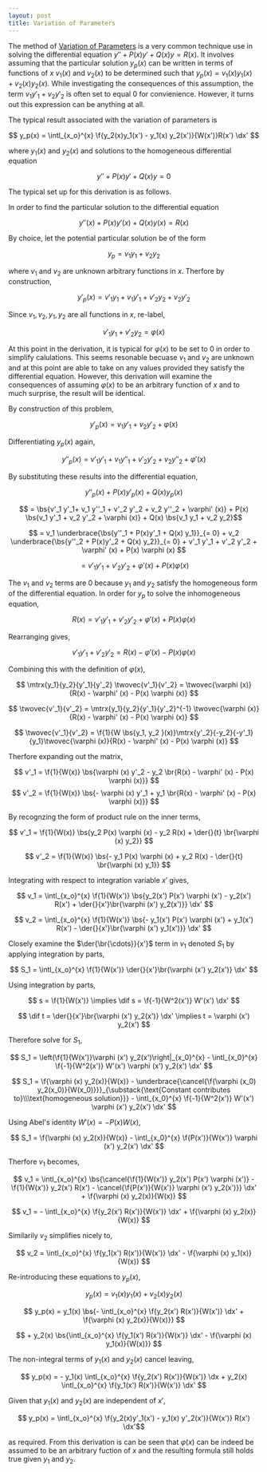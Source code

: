 ```yaml
---
layout: post
title: Variation of Parameters
---
```


The method of [Variation of Parameters](http://mathworld.wolfram.com/VariationofParameters.html) is a very common technique use in solving the differential equation $y'' + P(x)y' + Q(x)y = R(x)$. It involves assuming that the particular solution $y_p(x)$ can be written in terms of functions of $x$ $v_1(x)$ and $v_2(x)$ to be determined such that $y_p(x) = v_1(x)y_1(x) + v_2(x)y_2(x)$. While investigating the consequences of this assumption, the term $v_1 y'_1 + v_2 y'_2$ is often set to equal $0$ for convienience. However, it turns out this expression can be anything at all.

<!--more-->

The typical result associated with the variation of parameters is

$$ y_p(x) = \intl_{x_o}^{x} \f{y_2(x)y_1(x') - y_1(x) y_2(x')}{W(x')}R(x') \dx' $$

where $y_1(x)$ and $y_2(x)$ and solutions to the homogeneous differential equation

$$ y'' + P(x)y' + Q(x)y = 0 $$

The typical set up for this derivation is as follows.

In order to find the particular solution to the differential equation

$$ y''(x) + P(x) y'(x) + Q(x) y(x) = R(x) $$

By choice, let the potential particular solution be of the form

$$ y_p = v_1 y_1 + v_2 y_2 $$

where $v_1$ and $v_2$ are unknown arbitrary functions in $x$. Therfore by construction,

$$ y'_p(x) = v'_1 y_1 + v_1 y'_1 + v'_2 y_2 + v_2 y'_2 $$

Since $v_1, v_2, y_1, y_2$ are all functions in $x$, re-label,

$$ v'_1 y_1 + v'_2 y_2 = \varphi (x) $$

At this point in the derivation, it is typical for $\varphi(x)$ to be set to $0$ in order to simplify calulations. This seems resonable becuase $v_1$ and $v_2$ are unknown and at this point are able to take on any values provided they satisfy the differential equation. However, this derivation will examine the consequences of assuming $\varphi(x)$ to be an arbitrary function of $x$ and to much surprise, the result will be identical.

By construction of this problem,

$$ y'_p(x) = v_1 y'_1 + v_2 y'_2 + \varphi (x) $$

Differentiating $y_p(x)$ again,

$$ y''_p(x) = v'_1 y'_1+ v_1 y''_1 + v'_2 y'_2 + v_2 y''_2 + \varphi' (x) $$

By substituting these results into the differential equation,

$$ y''_p(x) + P(x) y'_p(x) + Q(x) y_p(x) $$

$$ = \bs{v'_1 y'_1+ v_1 y''_1 + v'_2 y'_2 + v_2 y''_2 + \varphi' (x)} + P(x) \bs{v_1 y'_1 + v_2 y'_2 + \varphi (x)} + Q(x) \bs{v_1 y_1 + v_2 y_2}$$

$$ = v_1 \underbrace{\bs{y''_1 + P(x)y'_1 + Q(x) y_1}}_{= 0} + v_2 \underbrace{\bs{y''_2 + P(x)y'_2 + Q(x) y_2}}_{= 0} + v'_1 y'_1 + v'_2 y'_2 + \varphi' (x) + P(x) \varphi (x) $$

$$ = v'_1 y'_1 + v'_2 y'_2 + \varphi' (x) + P(x) \varphi (x) $$

The $v_1$ and $v_2$ terms are $0$ because $y_1$ and $y_2$ satisfy the homogeneous form of the differential equation. In order for $y_p$ to solve the inhomogeneous equation,

$$ R(x) = v'_1 y'_1 + v'_2 y'_2 + \varphi' (x) + P(x) \varphi (x) $$

Rearranging gives, 

$$ v'_1 y'_1 + v'_2 y'_2 = R(x) - \varphi' (x) - P(x) \varphi (x) $$

Combining this with the definition of $\varphi (x)$,

$$ \mtrx{y_1}{y_2}{y'_1}{y'_2} \twovec{v'_1}{v'_2} = \twovec{\varphi (x)}{R(x) - \varphi' (x) - P(x) \varphi (x)} $$

$$ \twovec{v'_1}{v'_2} = \mtrx{y_1}{y_2}{y'_1}{y'_2}^{-1} \twovec{\varphi (x)}{R(x) - \varphi' (x) - P(x) \varphi (x)} $$

$$ \twovec{v'_1}{v'_2} = \f{1}{W \bs{y_1, y_2 }(x)}\mtrx{y'_2}{-y_2}{-y'_1}{y_1}\twovec{\varphi (x)}{R(x) - \varphi' (x) - P(x) \varphi (x)} $$

Therfore expanding out the matrix,

$$ v'_1 = \f{1}{W(x)} \bs{\varphi (x) y'_2 - y_2 \br{R(x) - \varphi' (x) - P(x) \varphi (x)}} $$
$$  v'_2 = \f{1}{W(x)} \bs{- \varphi (x) y'_1 + y_1 \br{R(x) - \varphi' (x) - P(x) \varphi (x)}} $$

By recognzing the form of product rule on the inner terms,

$$ v'_1 = \f{1}{W(x)} \bs{y_2 P(x) \varphi (x) - y_2 R(x) + \der{}{t} \br{\varphi (x) y_2}} $$

$$ v'_2 = \f{1}{W(x)} \bs{- y_1 P(x) \varphi (x) + y_2 R(x) - \der{}{t} \br{\varphi (x) y_1}} $$

Integrating with respect to integration variable $x'$ gives,

$$ v_1 = \intl_{x_o}^{x} \f{1}{W(x')} \bs{y_2(x') P(x') \varphi (x') - y_2(x') R(x') + \der{}{x'}\br{\varphi (x') y_2(x')}} \dx' $$

$$ v_2 = \intl_{x_o}^{x} \f{1}{W(x')} \bs{- y_1(x') P(x') \varphi (x') + y_1(x') R(x') - \der{}{x'}\br{\varphi (x') y_1(x')}} \dx' $$

Closely examine the $\der{\br{\cdots}}{x'}$ term in $v_1$ denoted $S_1$ by applying integration by parts,

$$ S_1 = \intl_{x_o}^{x} \f{1}{W(x')} \der{}{x'}\br{\varphi (x') y_2(x')} \dx' $$

Using integration by parts,

$$ s = \f{1}{W(x')} \implies \dif s = \f{-1}{W^2(x')} W'(x') \dx' $$

$$ \dif t = \der{}{x'}\br{\varphi (x') y_2(x')} \dx' \implies t = \varphi (x') y_2(x') $$

Therefore solve for $S_1$,

$$ S_1 =  \left(\f{1}{W(x')}\varphi (x') y_2(x')\right|_{x_0}^{x} - \intl_{x_0}^{x} \f{-1}{W^2(x')} W'(x') \varphi (x') y_2(x') \dx' $$

$$ S_1 =  \f{\varphi (x) y_2(x)}{W(x)} - \underbrace{\cancel{\f{\varphi (x_0) y_2(x_0)}{W(x_0)}}}_{\substack{\text{Constant contributes to}\\\text{homogeneous solution}}} - \intl_{x_0}^{x} \f{-1}{W^2(x')} W'(x') \varphi (x') y_2(x') \dx' $$

Using Abel's identity $W'(x) = - P(x) W(x)$,

$$ S_1 = \f{\varphi (x) y_2(x)}{W(x)} - \intl_{x_0}^{x} \f{P(x')}{W(x')} \varphi (x') y_2(x') \dx' $$

Therfore $v_1$ becomes,

$$ v_1 = \intl_{x_o}^{x} \bs{\cancel{\f{1}{W(x')} y_2(x') P(x') \varphi (x')} - \f{1}{W(x')} y_2(x') R(x') - \cancel{\f{P(x')}{W(x')} \varphi (x') y_2(x')}} \dx' + \f{\varphi (x) y_2(x)}{W(x)} $$

$$ v_1 = - \intl_{x_o}^{x} \f{y_2(x') R(x')}{W(x')} \dx' + \f{\varphi (x) y_2(x)}{W(x)} $$

Similarily $v_2$ simplifies nicely to,

$$ v_2 = \intl_{x_o}^{x} \f{y_1(x') R(x')}{W(x')} \dx' - \f{\varphi (x) y_1(x)}{W(x)} $$

Re-introducing these equations to $y_p(x)$,

$$ y_p(x) = v_1(x) y_1(x) + v_2(x) y_2(x) $$

$$ y_p(x) = y_1(x) \bs{- \intl_{x_o}^{x} \f{y_2(x') R(x')}{W(x')} \dx' + \f{\varphi (x) y_2(x)}{W(x)}} $$
 
$$ + y_2(x) \bs{\intl_{x_o}^{x} \f{y_1(x') R(x')}{W(x')} \dx' - \f{\varphi (x) y_1(x)}{W(x)}} $$

The non-integral terms of $y_1(x)$ and $y_2(x)$ cancel leaving, 

$$ y_p(x) = - y_1(x) \intl_{x_o}^{x} \f{y_2(x') R(x')}{W(x')} \dx  + y_2(x) \intl_{x_o}^{x} \f{y_1(x') R(x')}{W(x')} \dx' $$

Given that $y_1(x)$ and $y_2(x)$ are independent of $x'$,

$$ y_p(x) =  \intl_{x_o}^{x} \f{y_2(x)y'_1(x') - y_1(x) y'_2(x')}{W(x')} R(x') \dx'$$

as required. From this derivation is can be seen that $\varphi(x)$ can be indeed be assumed to be an arbitrary fuction of $x$ and the resulting formula still holds true given $y_1$ and $y_2$.